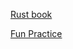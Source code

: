 [Rust book](https://doc.rust-lang.org/stable/book/title-page.html)

[Fun Practice](https://exercism.org/tracks/rust/exercises)
